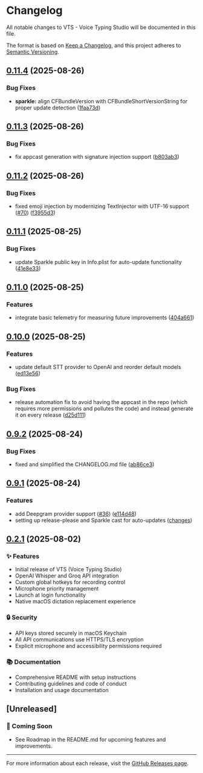 # Changelog

All notable changes to VTS - Voice Typing Studio will be documented in this file.

The format is based on [Keep a Changelog](https://keepachangelog.com/en/1.0.0/),
and this project adheres to [Semantic Versioning](https://semver.org/spec/v2.0.0.html).

## [0.11.4](https://github.com/j05u3/VTS/compare/v0.11.3...v0.11.4) (2025-08-26)


### Bug Fixes

* **sparkle:** align CFBundleVersion with CFBundleShortVersionString for proper update detection ([1faa73d](https://github.com/j05u3/VTS/commit/1faa73d41827db6f4e32b8f4c4de277d300c0e46))

## [0.11.3](https://github.com/j05u3/VTS/compare/v0.11.2...v0.11.3) (2025-08-26)


### Bug Fixes

* fix appcast generation with signature injection support ([b803ab3](https://github.com/j05u3/VTS/commit/b803ab3a35944f9a3ef01e493ab9df3a1b24b283))

## [0.11.2](https://github.com/j05u3/VTS/compare/v0.11.1...v0.11.2) (2025-08-26)


### Bug Fixes

* fixed emoji injection by modernizing TextInjector with UTF-16 support ([#70](https://github.com/j05u3/VTS/issues/70)) ([f3955d3](https://github.com/j05u3/VTS/commit/f3955d3299051e73fefb31b09bffba7ca860c7c8))

## [0.11.1](https://github.com/j05u3/VTS/compare/v0.11.0...v0.11.1) (2025-08-25)


### Bug Fixes

* update Sparkle public key in Info.plist for auto-update functionality ([41e8e33](https://github.com/j05u3/VTS/commit/41e8e330ba19f44b065cd600c898f69e8d77eb1c))

## [0.11.0](https://github.com/j05u3/VTS/compare/v0.10.0...v0.11.0) (2025-08-25)


### Features

* integrate basic telemetry for measuring future improvements ([404a661](https://github.com/j05u3/VTS/commit/404a661c5bbad5e0ab25b75e5419f46181335324))

## [0.10.0](https://github.com/j05u3/VTS/compare/v0.9.2...v0.10.0) (2025-08-25)


### Features

* update default STT provider to OpenAI and reorder default models ([ed13e56](https://github.com/j05u3/VTS/commit/ed13e5666b576e080c4a48ae697a0ceec43ddb1d))


### Bug Fixes

* release automation fix to avoid having the appcast in the repo (which requires more permissions and pollutes the code) and instead generate it on every release ([d25d111](https://github.com/j05u3/VTS/commit/d25d111bc218dfcd11ddda5da876ff3955e990eb))

## [0.9.2](https://github.com/j05u3/VTS/compare/v0.9.1...v0.9.2) (2025-08-24)


### Bug Fixes

* fixed and simplified the CHANGELOG.md file ([ab86ce3](https://github.com/j05u3/VTS/commit/ab86ce3fa11483c63216476118ba1f0da7e89d92))

## [0.9.1](https://github.com/j05u3/VTS/compare/v0.9.0...v0.9.1) (2025-08-24)

### Features

* add Deepgram provider support ([#36](https://github.com/j05u3/VTS/issues/36)) ([e114d48](https://github.com/j05u3/VTS/commit/e114d48f6d26a2dd2857eb1d0746728b688b1f8e))
* setting up release-please and Sparkle cast for auto-updates ([changes](https://github.com/j05u3/VTS/compare/v0.2.1...v0.9.1))


## [0.2.1](https://github.com/j05u3/VTS/tree/v0.2.1) (2025-08-02)

### ✨ Features
- Initial release of VTS (Voice Typing Studio)
- OpenAI Whisper and Groq API integration
- Custom global hotkeys for recording control
- Microphone priority management
- Launch at login functionality
- Native macOS dictation replacement experience

### 🔒 Security
- API keys stored securely in macOS Keychain
- All API communications use HTTPS/TLS encryption
- Explicit microphone and accessibility permissions required

### 📚 Documentation
- Comprehensive README with setup instructions
- Contributing guidelines and code of conduct
- Installation and usage documentation

## [Unreleased]

### 🚀 Coming Soon

- See Roadmap in the README.md for upcoming features and improvements.

---

For more information about each release, visit the [GitHub Releases page](https://github.com/j05u3/VTS/releases).
